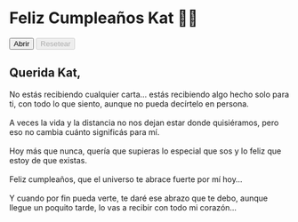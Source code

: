 <!DOCTYPE html>
<html lang="es">
<head>
<meta charset="UTF-8" />
<meta name="viewport" content="width=device-width, initial-scale=1" />
<title>Feliz Cumpleaños Kat - Carta de Amor</title>
<style>
  @import url('https://fonts.googleapis.com/css2?family=Great+Vibes&family=Merriweather:wght@400;700&family=Montserrat:wght@400;700&display=swap');

  /* Reset */
  * {
    margin: 0;
    padding: 0;
    box-sizing: border-box;
  }

  body {
    background: linear-gradient(135deg, #ffdde1, #ff9a9e);
    font-family: 'Montserrat', sans-serif;
    height: 100vh;
    color: #6e2a3a;
    display: flex;
    flex-direction: column;
    align-items: center;
    padding: 20px 20px 40px;
    overflow-x: hidden;
  }

  /* Fixed header container */
  #header-container {
    position: fixed;
    top: 0;
    left: 0;
    right: 0;
    height: 80px;
    background: linear-gradient(135deg, #bb2a41, #9b2034);
    display: flex;
    align-items: center;
    justify-content: center;
    z-index: 10;
    box-shadow: 0 3px 10px rgba(0,0,0,0.3);
    transition: height 0.4s ease, padding 0.4s ease;
  }

  #header-container.collapsed {
    height: 60px;
    padding: 0 10px;
  }

  /* Header title */
  #main-title {
    font-family: 'Great Vibes', cursive;
    font-size: 3.5rem;
    color: #fff;
    text-shadow: 1px 1px 2px #5c1020;
    user-select: none;
    transition: font-size 0.4s ease;
    white-space: nowrap;
  }
  #header-container.collapsed #main-title {
    font-size: 2.2rem;
  }

  /* Content container to offset for fixed header */
  #content-container {
    margin-top: 90px;
    width: 100%;
    max-width: 480px;
    display: flex;
    flex-direction: column;
    align-items: center;
  }

  #heart-container {
    position: relative;
    width: 180px;
    height: 180px;
    cursor: pointer;
    margin: 0 0 15px;
  }

  /* Heart shape */
  #heart {
    width: 180px;
    height: 180px;
    background: radial-gradient(circle at 50% 40%, #ff5268, #b81e37);
    clip-path: polygon(
      50% 90%,
      82% 65%,
      92% 40%,
      75% 20%,
      50% 27%,
      25% 20%,
      8% 40%,
      18% 65%
    );
    filter: drop-shadow(0 0 6px #f65178);
    transition: transform 0.7s ease, opacity 0.7s ease;
    user-select: none;
    z-index: 2;
    position: relative;
  }

  #heart.clicked {
    transform: scale(0.4) translateY(-220px);
    opacity: 0;
  }

  /* Falling hearts */
  #falling-hearts {
    position: absolute;
    top: 0; left: 50%;
    width: 240px;
    height: 320px;
    pointer-events: none;
    overflow: visible;
    z-index: 1;
  }

  .falling-heart {
    position: absolute;
    width: 28px;
    height: 28px;
    background: radial-gradient(circle at 50% 50%, #ff6382, #b91944);
    clip-path: polygon(
      50% 90%,
      82% 65%,
      92% 40%,
      75% 20%,
      50% 27%,
      25% 20%,
      8% 40%,
      18% 65%
    );
    animation-name: fall-and-sway;
    animation-timing-function: ease-in-out;
    animation-iteration-count: 1;
    filter: drop-shadow(0 0 3px #ff4b6a);
    opacity: 0;
  }

  @keyframes fall-and-sway {
    0% {
      transform: translateY(0) translateX(0) scale(1);
      opacity: 1;
    }
    100% {
      transform: translateY(280px) translateX(var(--sway)) scale(0.5);
      opacity: 0;
    }
  }

  /* Letter container */
  #letter-container {
    width: 100%;
    max-width: 480px;
    min-height: 380px;
    background: #fff8f9;
    border-radius: 20px;
    box-shadow:
      inset 0 0 15px #f2c4ca,
      0 12px 30px rgba(219, 36, 60, 0.35);
    padding: 35px 40px 30px;
    font-family: 'Merriweather', serif;
    color: #6e2a3a;
    font-size: 1.24rem;
    line-height: 1.75;
    text-align: justify;
    position: relative;
    opacity: 0;
    transform: scale(0.75) translateY(30px);
    transition: opacity 0.8s ease, transform 0.8s ease;
    user-select: text;
    z-index: 3;
    margin-bottom: 30px;
  }

  #letter-container.visible {
    opacity: 1;
    transform: scale(1) translateY(0);
  }

  /* Letter heading */
  #letter-title {
    font-family: 'Great Vibes', cursive;
    font-size: 3.2rem;
    margin-bottom: 18px;
    color: #bb2a41;
    text-align: center;
    user-select: none;
    position: relative;
  }

  /* Decorative underline below heading */
  #letter-title::after {
    content: "";
    display: block;
    width: 110px;
    height: 4px;
    background: #bb2a41;
    margin: 8px auto 0;
    border-radius: 2px;
    box-shadow: 0 0 12px #bb2a41aa;
  }

  /* Buttons container below heart */
  #buttons {
    margin-top: 10px;
    display: flex;
    gap: 20px;
    justify-content: center;
    width: 100%;
  }

  button {
    font-family: 'Montserrat', sans-serif;
    font-weight: 700;
    font-size: 1.1rem;
    padding: 12px 28px;
    border-radius: 30px;
    border: none;
    cursor: pointer;
    background: #bb2a41;
    color: white;
    box-shadow: 0 5px 15px rgba(187, 42, 65, 0.6);
    transition: background-color 0.3s ease;
    user-select: none;
  }

  button:hover:not(:disabled) {
    background: #9b2034;
  }

  button:disabled {
    background: #d7a5ab;
    cursor: not-allowed;
    box-shadow: none;
  }

  /* Hide default audio controls for background music */
  #background-music {
    display: none;
  }

</style>
</head>
<body>

<div id="header-container" aria-label="Encabezado principal">
  <h1 id="main-title">Feliz Cumpleaños Kat 🎉💖</h1>
</div>

<div id="content-container">
  <div id="heart-container" aria-label="Haz clic en el corazón para la sorpresa" role="button" tabindex="0">
    <div id="heart"></div>
    <div id="falling-hearts"></div>
  </div>

  <!-- Buttons outside the letter below the heart -->
  <div id="buttons" aria-label="Controles para abrir y reiniciar la carta">
    <button id="open-btn" aria-label="Abrir la carta">Abrir</button>
    <button id="reset-btn" aria-label="Reiniciar la experiencia" disabled>Resetear</button>
  </div>

  <!-- Letter with the love message -->
  <div id="letter-container" role="region" aria-live="polite" aria-label="Carta de amor">
    <h2 id="letter-title">Querida Kat,</h2>
    <p>
      No estás recibiendo cualquier carta… estás recibiendo algo hecho solo para ti, con todo lo que siento, aunque no pueda decírtelo en persona.<br><br>
      A veces la vida y la distancia no nos dejan estar donde quisiéramos, pero eso no cambia cuánto significás para mí.<br><br>
      Hoy más que nunca, quería que supieras lo especial que sos y lo feliz que estoy de que existas.<br><br>
      Feliz cumpleaños, que el universo te abrace fuerte por mí hoy…<br><br>
      Y cuando por fin pueda verte, te daré ese abrazo que te debo, aunque llegue un poquito tarde, lo vas a recibir con todo mi corazón...
    </p>
  </div>
</div>

<!-- Background love music (royalty-free romantic instrumental) -->
<audio id="background-music" loop>
  <source src="https://cdn.pixabay.com/download/audio/2021/08/04/audio_239642b9f9.mp3?filename=romantic-background-11830.mp3" type="audio/mpeg" />
  Su música de fondo romántica.
</audio>

<script>
  const heart = document.getElementById('heart');
  const fallingHeartsContainer = document.getElementById('falling-hearts');
  const letter = document.getElementById('letter-container');
  const backgroundMusic = document.getElementById('background-music');
  const mainTitle = document.getElementById('main-title');
  const headerContainer = document.getElementById('header-container');

  const openBtn = document.getElementById('open-btn');
  const resetBtn = document.getElementById('reset-btn');

  let animationDone = false;

  function createFallingHearts() {
    const heartsCount = 25;
    const swayValues = ['-50px', '-35px', '-20px', '-10px', '0', '10px', '20px', '35px', '50px'];

    for (let i = 0; i < heartsCount; i++) {
      const fh = document.createElement('div');
      fh.classList.add('falling-heart');

      const xRange = 180 * (1 - i / heartsCount);
      const xOffset = (Math.random() - 0.5) * xRange;
      const yOffset = -30 * i;
      fh.style.left = `calc(50% + ${xOffset}px)`;
      fh.style.top = `${yOffset}px`;

      fh.style.setProperty('--sway', swayValues[i % swayValues.length]);
      fh.style.animationDuration = `${4 + Math.random() * 3}s`;
      fh.style.animationDelay = `${i * 0.2}s`;

      fallingHeartsContainer.appendChild(fh);

      fh.addEventListener('animationend', () => {
        fh.remove();
      });
    }
  }

  function openExperience() {
    if(animationDone) return;
    animationDone = true;

    heart.classList.add('clicked');

    createFallingHearts();

    // Collapse and reduce header font size to become a title up top
    headerContainer.classList.add('collapsed');

    setTimeout(() => {
      letter.classList.add('visible');
    }, 700);

    backgroundMusic.volume = 0.3;
    backgroundMusic.play();

    openBtn.disabled = true;
    resetBtn.disabled = false;
  }

  function resetExperience() {
    if(!animationDone) return;
    animationDone = false;

    heart.classList.remove('clicked');

    letter.classList.remove('visible');

    backgroundMusic.pause();
    backgroundMusic.currentTime = 0;

    while (fallingHeartsContainer.firstChild) {
      fallingHeartsContainer.firstChild.remove();
    }

    // Restore header to original size
    headerContainer.classList.remove('collapsed');

    openBtn.disabled = false;
    resetBtn.disabled = true;
  }

  openBtn.addEventListener('click', openExperience);
  resetBtn.addEventListener('click', resetExperience);

  document.getElementById('heart-container').addEventListener('click', openExperience);

  document.getElementById('heart-container').addEventListener('keydown', e => {
    if ((e.key === "Enter" || e.key === " ") && !animationDone) {
      e.preventDefault();
      openExperience();
    }
  });
</script>

</body>
</html>
